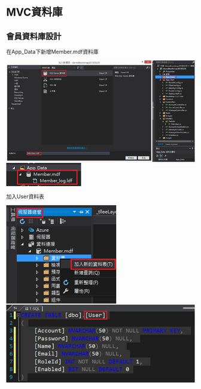 # MVC資料庫 #

## 會員資料庫設計 ##

在App_Data下新增Member.mdf資料庫

![Insert](images/db7-1.png)  
![Insert](images/db7-2.png)

加入User資料表  

![Insert](images/db7-3.png)
![Insert](images/db7-4.png)